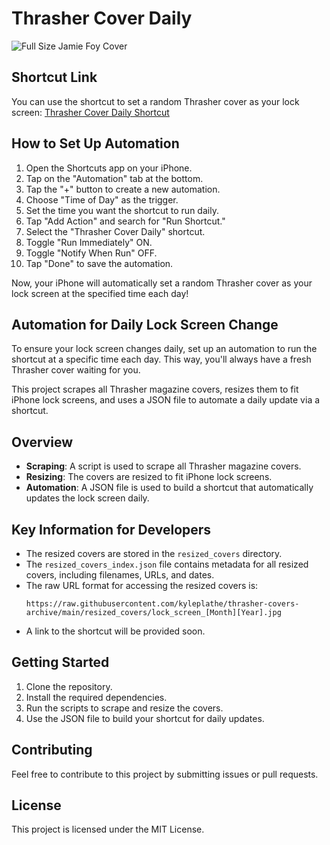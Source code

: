 # Thrasher Cover Daily

![Full Size Jamie Foy Cover](https://www.thrashermagazine.com/images/image/Covers_Archive/25_05_Jamie_Foy_Burnett_Frontside_Half_Cab_Nosegrind_CV1TH0525_1080.jpg)

## Shortcut Link

You can use the shortcut to set a random Thrasher cover as your lock screen: [Thrasher Cover Daily Shortcut](https://www.icloud.com/shortcuts/3082f51868c54982bddab31254876771)

## How to Set Up Automation

1. Open the Shortcuts app on your iPhone.
2. Tap on the "Automation" tab at the bottom.
3. Tap the "+" button to create a new automation.
4. Choose "Time of Day" as the trigger.
5. Set the time you want the shortcut to run daily.
6. Tap "Add Action" and search for "Run Shortcut."
7. Select the "Thrasher Cover Daily" shortcut.
8. Toggle "Run Immediately" ON.
9. Toggle "Notify When Run" OFF.
10. Tap "Done" to save the automation.

Now, your iPhone will automatically set a random Thrasher cover as your lock screen at the specified time each day!

## Automation for Daily Lock Screen Change

To ensure your lock screen changes daily, set up an automation to run the shortcut at a specific time each day. This way, you'll always have a fresh Thrasher cover waiting for you.

This project scrapes all Thrasher magazine covers, resizes them to fit iPhone lock screens, and uses a JSON file to automate a daily update via a shortcut.

## Overview

- **Scraping**: A script is used to scrape all Thrasher magazine covers.
- **Resizing**: The covers are resized to fit iPhone lock screens.
- **Automation**: A JSON file is used to build a shortcut that automatically updates the lock screen daily.

## Key Information for Developers

- The resized covers are stored in the `resized_covers` directory.
- The `resized_covers_index.json` file contains metadata for all resized covers, including filenames, URLs, and dates.
- The raw URL format for accessing the resized covers is:
  ```
  https://raw.githubusercontent.com/kyleplathe/thrasher-covers-archive/main/resized_covers/lock_screen_[Month][Year].jpg
  ```
- A link to the shortcut will be provided soon.

## Getting Started

1. Clone the repository.
2. Install the required dependencies.
3. Run the scripts to scrape and resize the covers.
4. Use the JSON file to build your shortcut for daily updates.

## Contributing

Feel free to contribute to this project by submitting issues or pull requests.

## License

This project is licensed under the MIT License.